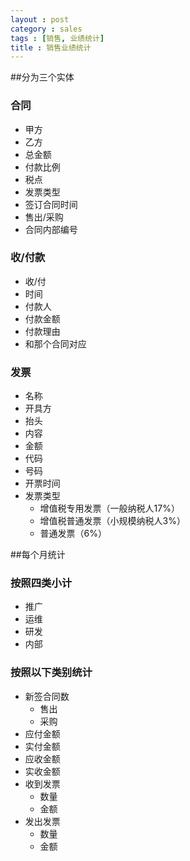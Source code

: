 ```yaml
---
layout : post
category : sales
tags : [销售, 业绩统计]
title : 销售业绩统计
---
```


##分为三个实体

### 合同
- 甲方
- 乙方
- 总金额
- 付款比例
- 税点
- 发票类型
- 签订合同时间
- 售出/采购
- 合同内部编号

### 收/付款
- 收/付
- 时间
- 付款人
- 付款金额
- 付款理由
- 和那个合同对应

### 发票
- 名称
- 开具方
- 抬头
- 内容
- 金额
- 代码
- 号码
- 开票时间
- 发票类型
	- 增值税专用发票（一般纳税人17%）
	- 增值税普通发票（小规模纳税人3%）
	- 普通发票（6%）

##每个月统计

### 按照四类小计
- 推广
- 运维
- 研发
- 内部

### 按照以下类别统计
- 新签合同数
	- 售出
	- 采购
- 应付金额
- 实付金额
- 应收金额
- 实收金额
- 收到发票
	- 数量
	- 金额
- 发出发票
	- 数量
	- 金额
